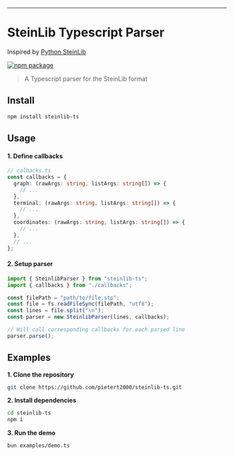 ---

# SteinLib Typescript Parser

Inspired by [Python SteinLib](https://github.com/leandron/steinlib)

[![npm package][npm-img]][npm-url]

> A Typescript parser for the SteinLib format

## Install

```bash
npm install steinlib-ts
```

## Usage

#### 1. Define callbacks

```ts
// calbacks.ts
const callbacks = {
  graph: (rawArgs: string, listArgs: string[]) => {
    // ...
  },
  terminal: (rawArgs: string, listArgs: string[]) => {
    // ...
  },
  coordinates: (rawArgs: string, listArgs: string[]) => {
    // ...
  },
  // ...
};
```

#### 2. Setup parser

```ts
import { SteinlibParser } from "steinlib-ts";
import { callbacks } from "./callbacks";

const filePath = "path/to/file.stp";
const file = fs.readFileSync(filePath, "utf8");
const lines = file.split("\n");
const parser = new SteinlibParser(lines, callbacks);

// Will call corresponding callbacks for each parsed line
parser.parse();
```

[npm-img]: https://img.shields.io/npm/v/steinlib-ts
[npm-url]: https://www.npmjs.com/package/steinlib-ts

## Examples

**1. Clone the repository**

```bash
git clone https://github.com/pietert2000/steinlib-ts.git
```

**2. Install dependencies**

```bash
cd steinlib-ts
npm i
```

**3. Run the demo**

```bash
bun examples/demo.ts
```
